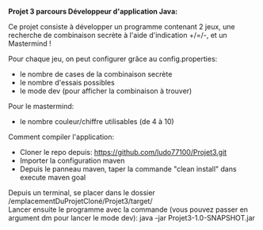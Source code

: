 <b>Projet 3 parcours Développeur d'application Java:</b>

Ce projet consiste à développer un programme contenant 2 jeux, une recherche de combinaison secrète à l'aide d'indication +/=/-, et un Mastermind !

Pour chaque jeu, on peut configurer grâce au config.properties:
- le nombre de cases de la combinaison secrète
- le nombre d'essais possibles
- le mode dev (pour afficher la combinaison à trouver)

Pour le mastermind:
- le nombre couleur/chiffre utilisables (de 4 à 10)

Comment compiler l'application:
- Cloner le repo depuis: https://github.com/ludo77100/Projet3.git
- Importer la configuration maven
- Depuis le panneau maven, taper la commande "clean install" dans execute maven goal

Depuis un terminal, se placer dans le dossier /emplacementDuProjetCloné/Projet3/target/ <br />
Lancer ensuite le programme avec la commande (vous pouvez passer en argument dm pour lancer le mode dev): java -jar Projet3-1.0-SNAPSHOT.jar
